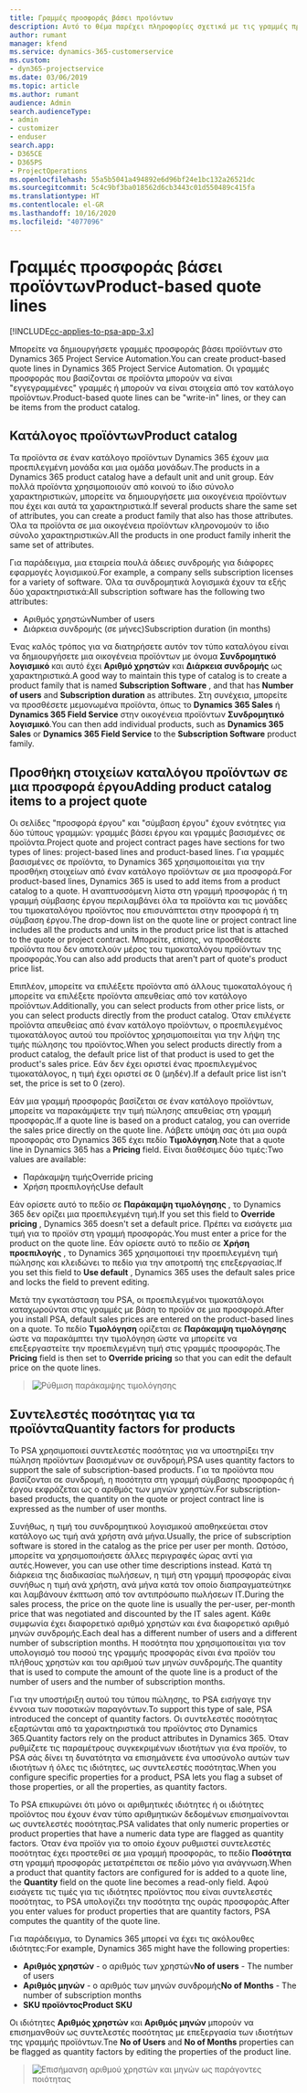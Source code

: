 ```yaml
---
title: Γραμμές προσφοράς βάσει προϊόντων
description: Αυτό το θέμα παρέχει πληροφορίες σχετικά με τις γραμμές προσφοράς βάσει προϊόντων.
author: rumant
manager: kfend
ms.service: dynamics-365-customerservice
ms.custom:
- dyn365-projectservice
ms.date: 03/06/2019
ms.topic: article
ms.author: rumant
audience: Admin
search.audienceType:
- admin
- customizer
- enduser
search.app:
- D365CE
- D365PS
- ProjectOperations
ms.openlocfilehash: 55a5b5041a494892e6d96bf24e1bc132a26521dc
ms.sourcegitcommit: 5c4c9bf3ba018562d6cb3443c01d550489c415fa
ms.translationtype: HT
ms.contentlocale: el-GR
ms.lasthandoff: 10/16/2020
ms.locfileid: "4077096"
---
```

# <a name="product-based-quote-lines"></a><span data-ttu-id="03a0c-103">Γραμμές προσφοράς βάσει προϊόντων</span><span class="sxs-lookup"><span data-stu-id="03a0c-103">Product-based quote lines</span></span>

[!INCLUDE[cc-applies-to-psa-app-3.x](../includes/cc-applies-to-psa-app-3x.md)]


<span data-ttu-id="03a0c-104">Μπορείτε να δημιουργήσετε γραμμές προσφοράς βάσει προϊόντων στο Dynamics 365 Project Service Automation.</span><span class="sxs-lookup"><span data-stu-id="03a0c-104">You can create product-based quote lines in Dynamics 365 Project Service Automation.</span></span> <span data-ttu-id="03a0c-105">Οι γραμμές προσφοράς που βασίζονται σε προϊόντα μπορούν να είναι "εγγεγραμμένες" γραμμές ή μπορούν να είναι στοιχεία από τον κατάλογο προϊόντων.</span><span class="sxs-lookup"><span data-stu-id="03a0c-105">Product-based quote lines can be "write-in" lines, or they can be items from the product catalog.</span></span>

## <a name="product-catalog"></a><span data-ttu-id="03a0c-106">Κατάλογος προϊόντων</span><span class="sxs-lookup"><span data-stu-id="03a0c-106">Product catalog</span></span>

<span data-ttu-id="03a0c-107">Τα προϊόντα σε έναν κατάλογο προϊόντων Dynamics 365 έχουν μια προεπιλεγμένη μονάδα και μια ομάδα μονάδων.</span><span class="sxs-lookup"><span data-stu-id="03a0c-107">The products in a Dynamics 365 product catalog have a default unit and unit group.</span></span> <span data-ttu-id="03a0c-108">Εάν πολλά προϊόντα χρησιμοποιούν από κοινού το ίδιο σύνολο χαρακτηριστικών, μπορείτε να δημιουργήσετε μια οικογένεια προϊόντων που έχει και αυτά τα χαρακτηριστικά.</span><span class="sxs-lookup"><span data-stu-id="03a0c-108">If several products share the same set of attributes, you can create a product family that also has those attributes.</span></span> <span data-ttu-id="03a0c-109">Όλα τα προϊόντα σε μια οικογένεια προϊόντων κληρονομούν το ίδιο σύνολο χαρακτηριστικών.</span><span class="sxs-lookup"><span data-stu-id="03a0c-109">All the products in one product family inherit the same set of attributes.</span></span>

<span data-ttu-id="03a0c-110">Για παράδειγμα, μια εταιρεία πουλά άδειες συνδρομής για διάφορες εφαρμογές λογισμικού.</span><span class="sxs-lookup"><span data-stu-id="03a0c-110">For example, a company sells subscription licenses for a variety of software.</span></span> <span data-ttu-id="03a0c-111">Όλα τα συνδρομητικά λογισμικά έχουν τα εξής δύο χαρακτηριστικά:</span><span class="sxs-lookup"><span data-stu-id="03a0c-111">All subscription software has the following two attributes:</span></span>

- <span data-ttu-id="03a0c-112">Αριθμός χρηστών</span><span class="sxs-lookup"><span data-stu-id="03a0c-112">Number of users</span></span> 
- <span data-ttu-id="03a0c-113">Διάρκεια συνδρομής (σε μήνες)</span><span class="sxs-lookup"><span data-stu-id="03a0c-113">Subscription duration (in months)</span></span>

<span data-ttu-id="03a0c-114">Ένας καλός τρόπος για να διατηρήσετε αυτόν τον τύπο καταλόγου είναι να δημιουργήσετε μια οικογένεια προϊόντων με όνομα **Συνδρομητικό λογισμικό** και αυτό έχει **Αριθμό χρηστών** και **Διάρκεια συνδρομής** ως χαρακτηριστικά.</span><span class="sxs-lookup"><span data-stu-id="03a0c-114">A good way to maintain this type of catalog is to create a product family that is named **Subscription Software** , and that has **Number of users** and **Subscription duration** as attributes.</span></span> <span data-ttu-id="03a0c-115">Στη συνέχεια, μπορείτε να προσθέσετε μεμονωμένα προϊόντα, όπως το **Dynamics 365 Sales** ή **Dynamics 365 Field Service** στην οικογένεια προϊόντων **Συνδρομητικό λογισμικό**.</span><span class="sxs-lookup"><span data-stu-id="03a0c-115">You can then add individual products, such as **Dynamics 365 Sales** or **Dynamics 365 Field Service** to the **Subscription Software** product family.</span></span>

## <a name="adding-product-catalog-items-to-a-project-quote"></a><span data-ttu-id="03a0c-116">Προσθήκη στοιχείων καταλόγου προϊόντων σε μια προσφορά έργου</span><span class="sxs-lookup"><span data-stu-id="03a0c-116">Adding product catalog items to a project quote</span></span>

<span data-ttu-id="03a0c-117">Οι σελίδες "προσφορά έργου" και "σύμβαση έργου" έχουν ενότητες για δύο τύπους γραμμών: γραμμές βάσει έργου και γραμμές βασισμένες σε προϊόντα.</span><span class="sxs-lookup"><span data-stu-id="03a0c-117">Project quote and project contract pages have sections for two types of lines: project-based lines and product-based lines.</span></span> <span data-ttu-id="03a0c-118">Για γραμμές βασισμένες σε προϊόντα, το Dynamics 365 χρησιμοποιείται για την προσθήκη στοιχείων από έναν κατάλογο προϊόντων σε μια προσφορά.</span><span class="sxs-lookup"><span data-stu-id="03a0c-118">For product-based lines, Dynamics 365 is used to add items from a product catalog to a quote.</span></span> <span data-ttu-id="03a0c-119">Η αναπτυσσόμενη λίστα στη γραμμή προσφοράς ή τη γραμμή σύμβασης έργου περιλαμβάνει όλα τα προϊόντα και τις μονάδες του τιμοκαταλόγου προϊόντος που επισυνάπτεται στην προσφορά ή τη σύμβαση έργου.</span><span class="sxs-lookup"><span data-stu-id="03a0c-119">The drop-down list on the quote line or project contract line includes all the products and units in the product price list that is attached to the quote or project contract.</span></span> <span data-ttu-id="03a0c-120">Μπορείτε, επίσης, να προσθέσετε προϊόντα που δεν αποτελούν μέρος του τιμοκαταλόγου προϊόντων της προσφοράς.</span><span class="sxs-lookup"><span data-stu-id="03a0c-120">You can also add products that aren't part of quote's product price list.</span></span>

<span data-ttu-id="03a0c-121">Επιπλέον, μπορείτε να επιλέξετε προϊόντα από άλλους τιμοκαταλόγους ή μπορείτε να επιλέξετε προϊόντα απευθείας από τον κατάλογο προϊόντων.</span><span class="sxs-lookup"><span data-stu-id="03a0c-121">Additionally, you can select products from other price lists, or you can select products directly from the product catalog.</span></span> <span data-ttu-id="03a0c-122">Όταν επιλέγετε προϊόντα απευθείας από έναν κατάλογο προϊόντων, ο προεπιλεγμένος τιμοκατάλογος αυτού του προϊόντος χρησιμοποιείται για την λήψη της τιμής πώλησης του προϊόντος.</span><span class="sxs-lookup"><span data-stu-id="03a0c-122">When you select products directly from a product catalog, the default price list of that product is used to get the product's sales price.</span></span> <span data-ttu-id="03a0c-123">Εάν δεν έχει οριστεί ένας προεπιλεγμένος τιμοκατάλογος, η τιμή έχει οριστεί σε 0 (μηδέν).</span><span class="sxs-lookup"><span data-stu-id="03a0c-123">If a default price list isn't set, the price is set to 0 (zero).</span></span>

<span data-ttu-id="03a0c-124">Εάν μια γραμμή προσφοράς βασίζεται σε έναν κατάλογο προϊόντων, μπορείτε να παρακάμψετε την τιμή πώλησης απευθείας στη γραμμή προσφοράς.</span><span class="sxs-lookup"><span data-stu-id="03a0c-124">If a quote line is based on a product catalog, you can override the sales price directly on the quote line.</span></span> <span data-ttu-id="03a0c-125">Λάβετε υπόψη σας ότι μια ουρά προσφοράς στο Dynamics 365 έχει πεδίο **Τιμολόγηση**.</span><span class="sxs-lookup"><span data-stu-id="03a0c-125">Note that a quote line in Dynamics 365 has a **Pricing** field.</span></span> <span data-ttu-id="03a0c-126">Είναι διαθέσιμες δύο τιμές:</span><span class="sxs-lookup"><span data-stu-id="03a0c-126">Two values are available:</span></span>

- <span data-ttu-id="03a0c-127">Παράκαμψη τιμής</span><span class="sxs-lookup"><span data-stu-id="03a0c-127">Override pricing</span></span>  
- <span data-ttu-id="03a0c-128">Χρήση προεπιλογής</span><span class="sxs-lookup"><span data-stu-id="03a0c-128">Use default</span></span>

<span data-ttu-id="03a0c-129">Εάν ορίσετε αυτό το πεδίο σε **Παράκαμψη τιμολόγησης** , το Dynamics 365 δεν ορίζει μια προεπιλεγμένη τιμή.</span><span class="sxs-lookup"><span data-stu-id="03a0c-129">If you set this field to **Override pricing** , Dynamics 365 doesn't set a default price.</span></span> <span data-ttu-id="03a0c-130">Πρέπει να εισάγετε μια τιμή για το προϊόν στη γραμμή προσφοράς.</span><span class="sxs-lookup"><span data-stu-id="03a0c-130">You must enter a price for the product on the quote line.</span></span> <span data-ttu-id="03a0c-131">Εάν ορίσετε αυτό το πεδίο σε **Χρήση προεπιλογής** , το Dynamics 365 χρησιμοποιεί την προεπιλεγμένη τιμή πώλησης και κλειδώνει το πεδίο για την αποτροπή της επεξεργασίας.</span><span class="sxs-lookup"><span data-stu-id="03a0c-131">If you set this field to **Use default** , Dynamics 365 uses the default sales price and locks the field to prevent editing.</span></span>

<span data-ttu-id="03a0c-132">Μετά την εγκατάσταση του PSA, οι προεπιλεγμένοι τιμοκατάλογοι καταχωρούνται στις γραμμές με βάση το προϊόν σε μια προσφορά.</span><span class="sxs-lookup"><span data-stu-id="03a0c-132">After you install PSA, default sales prices are entered on the product-based lines on a quote.</span></span> <span data-ttu-id="03a0c-133">Το πεδίο **Τιμολόγηση** ορίζεται σε **Παράκαμψη τιμολόγησης** ώστε να παρακάμπτει την τιμολόγηση ώστε να μπορείτε να επεξεργαστείτε την προεπιλεγμένη τιμή στις γραμμές προσφοράς.</span><span class="sxs-lookup"><span data-stu-id="03a0c-133">The **Pricing** field is then set to **Override pricing** so that you can edit the default price on the quote lines.</span></span>

> ![Ρύθμιση παράκαμψης τιμολόγησης](media/basic-guide-10.png)
 
## <a name="quantity-factors-for-products"></a><span data-ttu-id="03a0c-135">Συντελεστές ποσότητας για τα προϊόντα</span><span class="sxs-lookup"><span data-stu-id="03a0c-135">Quantity factors for products</span></span>

<span data-ttu-id="03a0c-136">Το PSA χρησιμοποιεί συντελεστές ποσότητας για να υποστηρίξει την πώληση προϊόντων βασισμένων σε συνδρομή.</span><span class="sxs-lookup"><span data-stu-id="03a0c-136">PSA uses quantity factors to support the sale of subscription-based products.</span></span> <span data-ttu-id="03a0c-137">Για τα προϊόντα που βασίζονται σε συνδρομή, η ποσότητα στη γραμμή σύμβασης προσφοράς ή έργου εκφράζεται ως ο αριθμός των μηνών χρηστών.</span><span class="sxs-lookup"><span data-stu-id="03a0c-137">For subscription-based products, the quantity on the quote or project contract line is expressed as the number of user months.</span></span>

<span data-ttu-id="03a0c-138">Συνήθως, η τιμή του συνδρομητικού λογισμικού αποθηκεύεται στον κατάλογο ως τιμή ανά χρήστη ανά μήνα.</span><span class="sxs-lookup"><span data-stu-id="03a0c-138">Usually, the price of subscription software is stored in the catalog as the price per user per month.</span></span> <span data-ttu-id="03a0c-139">Ωστόσο, μπορείτε να χρησιμοποιήσετε άλλες περιγραφές ώρας αντί για αυτές.</span><span class="sxs-lookup"><span data-stu-id="03a0c-139">However, you can use other time descriptions instead.</span></span> <span data-ttu-id="03a0c-140">Κατά τη διάρκεια της διαδικασίας πωλήσεων, η τιμή στη γραμμή προσφοράς είναι συνήθως η τιμή ανά χρήστη, ανά μήνα κατά τον οποίο διαπραγματεύτηκε και λαμβάνουν έκπτωση από τον αντιπρόσωπο πωλήσεων IT.</span><span class="sxs-lookup"><span data-stu-id="03a0c-140">During the sales process, the price on the quote line is usually the per-user, per-month price that was negotiated and discounted by the IT sales agent.</span></span> <span data-ttu-id="03a0c-141">Κάθε συμφωνία έχει διαφορετικό αριθμό χρηστών και ένα διαφορετικό αριθμό μηνών συνδρομής.</span><span class="sxs-lookup"><span data-stu-id="03a0c-141">Each deal has a different number of users and a different number of subscription months.</span></span> <span data-ttu-id="03a0c-142">Η ποσότητα που χρησιμοποιείται για τον υπολογισμό του ποσού της γραμμής προσφοράς είναι ένα προϊόν του πλήθους χρηστών και του αριθμού των μηνών συνδρομής.</span><span class="sxs-lookup"><span data-stu-id="03a0c-142">The quantity that is used to compute the amount of the quote line is a product of the number of users and the number of subscription months.</span></span>

<span data-ttu-id="03a0c-143">Για την υποστήριξη αυτού του τύπου πώλησης, το PSA εισήγαγε την έννοια των ποσοτικών παραγόντων.</span><span class="sxs-lookup"><span data-stu-id="03a0c-143">To support this type of sale, PSA introduced the concept of quantity factors.</span></span> <span data-ttu-id="03a0c-144">Οι συντελεστές ποσότητας εξαρτώνται από τα χαρακτηριστικά του προϊόντος στο Dynamics 365.</span><span class="sxs-lookup"><span data-stu-id="03a0c-144">Quantity factors rely on the product attributes in Dynamics 365.</span></span> <span data-ttu-id="03a0c-145">Όταν ρυθμίζετε τις παραμέτρους συγκεκριμένων ιδιοτήτων για ένα προϊόν, το PSA σάς δίνει τη δυνατότητα να επισημάνετε ένα υποσύνολο αυτών των ιδιοτήτων ή όλες τις ιδιότητες, ως συντελεστές ποσότητας.</span><span class="sxs-lookup"><span data-stu-id="03a0c-145">When you configure specific properties for a product, PSA lets you flag a subset of those properties, or all the properties, as quantity factors.</span></span>

<span data-ttu-id="03a0c-146">Το PSA επικυρώνει ότι μόνο οι αριθμητικές ιδιότητες ή οι ιδιότητες προϊόντος που έχουν έναν τύπο αριθμητικών δεδομένων επισημαίνονται ως συντελεστές ποσότητας.</span><span class="sxs-lookup"><span data-stu-id="03a0c-146">PSA validates that only numeric properties or product properties that have a numeric data type are flagged as quantity factors.</span></span> <span data-ttu-id="03a0c-147">Όταν ένα προϊόν για το οποίο έχουν ρυθμιστεί συντελεστές ποσότητας έχει προστεθεί σε μια γραμμή προσφοράς, το πεδίο **Ποσότητα** στη γραμμή προσφοράς μετατρέπεται σε πεδίο μόνο για ανάγνωση.</span><span class="sxs-lookup"><span data-stu-id="03a0c-147">When a product that quantity factors are configured for is added to a quote line, the **Quantity** field on the quote line becomes a read-only field.</span></span> <span data-ttu-id="03a0c-148">Αφού εισάγετε τις τιμές για τις ιδιότητες προϊόντος που είναι συντελεστές ποσότητας, το PSA υπολογίζει την ποσότητα της ουράς προσφοράς.</span><span class="sxs-lookup"><span data-stu-id="03a0c-148">After you enter values for product properties that are quantity factors, PSA computes the quantity of the quote line.</span></span>

<span data-ttu-id="03a0c-149">Για παράδειγμα, το Dynamics 365 μπορεί να έχει τις ακόλουθες ιδιότητες:</span><span class="sxs-lookup"><span data-stu-id="03a0c-149">For example, Dynamics 365 might have the following properties:</span></span> 

- <span data-ttu-id="03a0c-150">**Αριθμός χρηστών** - ο αριθμός των χρηστών</span><span class="sxs-lookup"><span data-stu-id="03a0c-150">**No of users** - The number of users</span></span> 
- <span data-ttu-id="03a0c-151">**Αριθμός μηνών** - ο αριθμός των μηνών συνδρομής</span><span class="sxs-lookup"><span data-stu-id="03a0c-151">**No of Months** - The number of subscription months</span></span>
- <span data-ttu-id="03a0c-152">**SKU προϊόντος**</span><span class="sxs-lookup"><span data-stu-id="03a0c-152">**Product SKU**</span></span> 

<span data-ttu-id="03a0c-153">Οι ιδιότητες **Αριθμός χρηστών** και **Αριθμός μηνών** μπορούν να επισημανθούν ως συντελεστές ποσότητας με επεξεργασία των ιδιοτήτων της γραμμής προϊόντων.</span><span class="sxs-lookup"><span data-stu-id="03a0c-153">Tne **No of Users** and **No of Months** properties can be flagged as quantity factors by editing the properties of the product line.</span></span> 

> ![Επισήμανση αριθμού χρηστών και μηνών ως παράγοντες ποιότητας](media/basic-guide-11.png)
 
